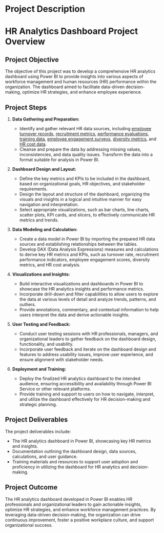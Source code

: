 # Project Description

# HR Analytics Dashboard Project Overview

## Project Objective
The objective of this project was to develop a comprehensive HR analytics dashboard using Power BI to provide insights into various aspects of workforce management and human resources (HR) performance within the organization. The dashboard aimed to facilitate data-driven decision-making, optimize HR strategies, and enhance employee experience.

## Project Steps
1. **Data Gathering and Preparation:**
   - Identify and gather relevant HR data sources, including [employee turnover records](link), [recruitment metrics](link), [performance evaluations](link), [training data](link), [employee engagement surveys](link), [diversity metrics](link), and [HR cost data](link).
   - Cleanse and prepare the data by addressing missing values, inconsistencies, and data quality issues. Transform the data into a format suitable for analysis in Power BI.

2. **Dashboard Design and Layout:**
   - Define the key metrics and KPIs to be included in the dashboard, based on organizational goals, HR objectives, and stakeholder requirements.
   - Design the layout and structure of the dashboard, organizing the visuals and insights in a logical and intuitive manner for easy navigation and interpretation.
   - Select appropriate visualizations, such as bar charts, line charts, scatter plots, KPI cards, and slicers, to effectively communicate HR metrics and trends.

3. **Data Modeling and Calculation:**
   - Create a data model in Power BI by importing the prepared HR data sources and establishing relationships between the tables.
   - Develop DAX (Data Analysis Expressions) measures and calculations to derive key HR metrics and KPIs, such as turnover rate, recruitment performance indicators, employee engagement scores, diversity metrics, and HR cost analysis.

4. **Visualizations and Insights:**
   - Build interactive visualizations and dashboards in Power BI to showcase the HR analytics insights and performance metrics.
   - Incorporate drill-down and filter capabilities to allow users to explore the data at various levels of detail and analyze trends, patterns, and outliers.
   - Provide annotations, commentary, and contextual information to help users interpret the data and derive actionable insights.

5. **User Testing and Feedback:**
   - Conduct user testing sessions with HR professionals, managers, and organizational leaders to gather feedback on the dashboard design, functionality, and usability.
   - Incorporate user feedback and iterate on the dashboard design and features to address usability issues, improve user experience, and ensure alignment with stakeholder needs.

6. **Deployment and Training:**
   - Deploy the finalized HR analytics dashboard to the intended audience, ensuring accessibility and availability through Power BI Service or other relevant platforms.
   - Provide training and support to users on how to navigate, interpret, and utilize the dashboard effectively for HR decision-making and strategic planning.

## Project Deliverables
The project deliverables include:
- The HR analytics dashboard in Power BI, showcasing key HR metrics and insights.
- Documentation outlining the dashboard design, data sources, calculations, and user guidance.
- Training materials and resources to support user adoption and proficiency in utilizing the dashboard for HR analytics and decision-making.

## Project Outcome
The HR analytics dashboard developed in Power BI enables HR professionals and organizational leaders to gain actionable insights, optimize HR strategies, and enhance workforce management practices. By leveraging data-driven decision-making, the organization can drive continuous improvement, foster a positive workplace culture, and support organizational success.

